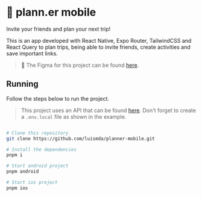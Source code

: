 # 📆 plann.er mobile

Invite your friends and plan your next trip!

This is an app developed with React Native, Expo Router, TailwindCSS and React Query to plan trips, being able to invite friends, create activities and save important links.

> 🎨 The Figma for this project can be found [here](https://www.figma.com/community/file/1392276874471420367/nlw-journey-planejador-de-viagem).

## Running

Follow the steps below to run the project.

> This project uses an API that can be found [here](https://github.com/rocketseat-education/nlw-journey-react-native/tree/main/server). Don't forget to create a `.env.local` file as shown in the example.

```sh

# Clone this repository
git clone https://github.com/luismda/planner-mobile.git

# Install the dependencies
pnpm i

# Start android project
pnpm android

# Start ios project
pnpm ios

```
